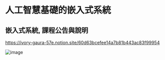 # 人工智慧基礎的嵌入式系統

## 嵌入式系統, 課程公告與說明

https://ivory-gaura-57e.notion.site/60d63bcefee14a7b81b443ac83f99954

![image](https://user-images.githubusercontent.com/90953219/133879449-17dce172-68b7-4c7b-a70f-41b225550105.png)
